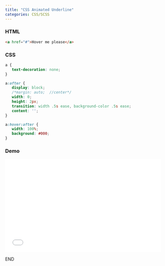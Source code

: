 ```yaml
---
title: "CSS Animated Underline"
categories: CSS/SCSS
---
```


### HTML

```html
<a href="#">Hover me please</a>
```

### CSS

 ```css
a {
    text-decoration: none;
}

a:after {
    display: block;
    /*margin: auto;  //center*/
    width: 0;
    height: 2px;
    transition: width .5s ease, background-color .5s ease;
    content: '';
}

a:hover:after {
    width: 100%;
    background: #000;
}
```

<!-- more -->

### Demo

<iframe height='300' scrolling='no' title='CSS animation hover underline' src='//codepen.io/lcrccr/embed/preview/WzLavq/?height=300&theme-id=33119&default-tab=result&embed-version=2' frameborder='no' allowtransparency='true' allowfullscreen='true' style='width: 100%;'>See the Pen <a href='https://codepen.io/lcrccr/pen/WzLavq/'>CSS animation hover underline</a> by Leslie Lai (<a href='https://codepen.io/lcrccr'>@lcrccr</a>) on <a href='https://codepen.io'>CodePen</a>.
</iframe>

END